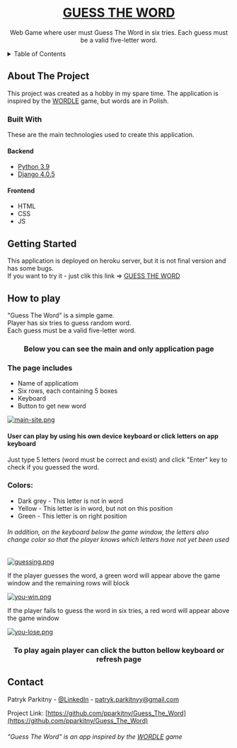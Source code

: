 <br />
 <h1 align="center">
  <a href="https://guessthewordpp.herokuapp.com/"> GUESS THE WORD </a>
 </h1>

  <p align="center">
    Web Game where user must Guess The Word in six tries. Each guess must be a valid five-letter word.
  </p>

<!-- TABLE OF CONTENTS -->
<details>
  <summary>Table of Contents</summary>
  <ol>
    <li>
      <a href="#about-the-project">About The Project</a>
      <ul>
        <li><a href="#built-with">Built With</a></li>
      </ul>
    </li>
    <li>
      <a href="#getting-started">Getting Started</a>
      <ul>
        <li><a href="#prerequisites">Prerequisites</a></li>
        <li><a href="#installation">Installation</a></li>
      </ul>
    </li>
    <li><a href="#how-to-play">How to play</a></li>
    <li><a href="#contact">Contact</a></li>
  </ol>
</details>



<!-- ABOUT THE PROJECT -->
## About The Project

This project was created as a hobby in my spare time. The application is inspired by the [WORDLE](https://www.nytimes.com/games/wordle/index.html) game, but words are in Polish.

### Built With

These are the main technologies used to create this application.

#### Backend
* [Python 3.9](https://www.python.org/)
* [Django 4.0.5](https://www.djangoproject.com/)
#### Frontend
* HTML
* CSS
* JS



<!-- GETTING STARTED -->
## Getting Started

This application is deployed on heroku server, but it is not final version and has some bugs. <br/>
If you want to try it - just clik this link => [GUESS THE WORD](https://guessthewordpp.herokuapp.com/)


<!-- HOW TO PLAY -->
## How to play

"Guess The Word" is a simple game. <br/>
Player has six tries to guess random word.<br/>
Each guess must be a valid five-letter word.<br/>

  <h3 align="center">
    Below you can see the main and only application page
  </h3>

### The page includes
* Name of applicatiom
* Six rows, each containing 5 boxes
* Keyboard
* Button to get new word

<!-- Main page-->
[![main-site.png](https://i.postimg.cc/Kc00c518/main-site.png)](https://postimg.cc/QVWQ01g2)

#### User can play by using his own device keyboard or click letters on app keyboard

Just type 5 letters (word must be correct and exist) and click "Enter" key to check if you guessed the word.

### Colors:
* Dark grey - This letter is not in word
* Yellow - This letter is in word, but not on this position
* Green - This letter is on right position

###### In addition, on the keyboard below the game window, the letters also change color so that the player knows which letters have not yet been used 

<!-- Guessing word -->
[![guessing.png](https://i.postimg.cc/6Q11jLC3/guessing.png)](https://postimg.cc/zLKj3htZ)

 If the player guesses the word, a green word will appear above the game window and the remaining rows will block

<!-- You win -->
[![you-win.png](https://i.postimg.cc/tgf2tRHn/you-win.png)](https://postimg.cc/gwVVGWjG)

If the player fails to guess the word in six tries, a red word will appear above the game window

<!-- You lose -->
[![you-lose.png](https://i.postimg.cc/ZKZjLDXH/you-lose.png)](https://postimg.cc/xqxKfgfN)

  <h3 align="center">
    To play again player can click the button bellow keyboard or refresh page
  </h3>

<!-- CONTACT -->
## Contact

Patryk Parkitny - [@LinkedIn](https://linkedin.com/in/patryk-parkitny) - patryk.parkitnyy@gmail.com

Project Link: [https://github.com/pparkitny/Guess_The_Word](https://github.com/pparkitny/Guess_The_Word)

###### "Guess The Word" is an app inspired by the [WORDLE](https://www.nytimes.com/games/wordle/index.html) game 
